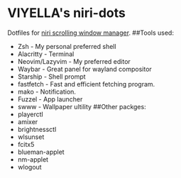 # VIYELLA's niri-dots
Dotfiles for [niri scrolling window manager](https://github.com/YaLTeR/niri).
##Tools used:
- Zsh - My personal preferred shell
- Alacritty - Terminal
- Neovim/Lazyvim - My preferred editor
- Waybar - Great panel for wayland compositor
- Starship - Shell prompt
- fastfetch - Fast and efficient fetching program.
- mako - Notification.
- Fuzzel - App launcher
- swww - Wallpaper ultility
##Other packges:
- playerctl
- amixer
- brightnessctl
- wlsunset
- fcitx5
- blueman-applet
- nm-applet 
- wlogout
